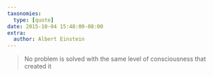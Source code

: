 ```yaml
---
taxonomies:
  type: [quote]
date: 2015-10-04 15:48:00-08:00
extra:
  author: Albert Einstein
---
```

> No problem is solved with the same level of consciousness that created it
